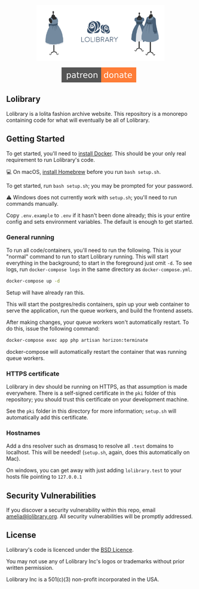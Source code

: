 <p align="center"><img height="150" src="/.github/banner.png"></p>
<p align="center">
  <a href="https://patreon.com/lolibrary" title="Support us on Patreon"><img src="/.github/patreon-donate-orange.svg" alt=""></a>
  <a href="https://semaphoreci.com/ameliaikeda/lolibrary" title="Build Status"><img src="https://semaphoreci.com/api/v1/ameliaikeda/lolibrary/branches/master/badge.svg" alt=""></a>
  <a href="https://codeclimate.com/github/lolibrary/lolibrary/maintainability" title="Project Maintainability Score on Code Climate"><img src="https://api.codeclimate.com/v1/badges/4d4b0fa8d8f9d80a00a9/maintainability" alt=""></a>
</p>

## Lolibrary

Lolibrary is a lolita fashion archive website. This repository is a monorepo containing code for what will eventually be all of Lolibrary.


## Getting Started

To get started, you'll need to [install Docker](https://www.docker.com/community-edition). This should be your only real requirement to run Lolibrary's code.

💻 On macOS, [install Homebrew](https://brew.sh) before you run `bash setup.sh`.

To get started, run `bash setup.sh`; you may be prompted for your password.

⚠️ Windows does not currently work with `setup.sh`; you'll need to run commands manually.

Copy `.env.example` to `.env` if it hasn't been done already; this is your entire config and sets environment variables. The default is enough to get started.

### General running

To run all code/containers, you'll need to run the following. This is your "normal" command to run to start Lolibrary running. This will start everything in the background; to start in the foreground just omit `-d`. To see logs, run `docker-compose logs` in the same directory as `docker-compose.yml`.

```sh
docker-compose up -d
```

Setup will have already ran this.

This will start the postgres/redis containers, spin up your web container to serve the application, run the queue workers, and build the frontend assets.

After making changes, your queue workers won't automatically restart. To do this, issue the following command:

```sh
docker-compose exec app php artisan horizon:terminate
```

docker-compose will automatically restart the container that was running queue workers.

### HTTPS certificate

Lolibrary in dev should be running on HTTPS, as that assumption is made everywhere. There is a self-signed certificate in the `pki` folder of this repository; you should trust this certificate on your development machine.

See the `pki` folder in this directory for more information; `setup.sh` will automatically add this certificate.

### Hostnames

Add a dns resolver such as dnsmasq to resolve all `.test` domains to localhost. This will be needed! (`setup.sh`, again, does this automatically on Mac).

On windows, you can get away with just adding `lolibrary.test` to your hosts file pointing to `127.0.0.1`

## Security Vulnerabilities

If you discover a security vulnerability within this repo, email [amelia@lolibrary.org](mailto:amelia@lolibrary.org). All security vulnerabilities will be promptly addressed.

## License

Lolibrary's code is licenced under the [BSD Licence](https://opensource.org/licenses/BSD-3-Clause).

You may not use any of Lolibrary Inc's logos or trademarks without prior written permission.

Lolibrary Inc is a 501(c)(3) non-profit incorporated in the USA.
